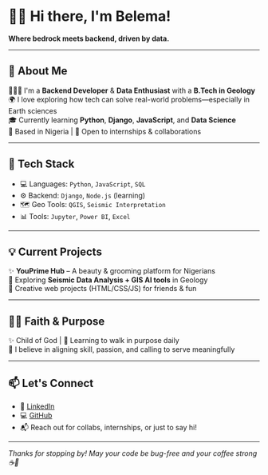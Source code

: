 # 👋🏽 Hi there, I'm Belema!  

**Where bedrock meets backend, driven by data.**  

---

## 🧠 About Me  
👩🏽‍💻 I'm a **Backend Developer** & **Data Enthusiast** with a **B.Tech in Geology**  
🌍 I love exploring how tech can solve real-world problems—especially in Earth sciences  
🎓 Currently learning **Python**, **Django**, **JavaScript**, and **Data Science**  
📍 Based in Nigeria | 🤝 Open to internships & collaborations  

---

## 🔧 Tech Stack  
- 💻 Languages: `Python`, `JavaScript`, `SQL`  
- ⚙️ Backend: `Django`, `Node.js` (learning)  
- 🗺️ Geo Tools: `QGIS`, `Seismic Interpretation`  
- 📊 Tools: `Jupyter`, `Power BI`, `Excel`  

---

## 💡 Current Projects  
✨ **YouPrime Hub** – A beauty & grooming platform for Nigerians  
🌋 Exploring **Seismic Data Analysis + GIS AI tools** in Geology  
🎈 Creative web projects (HTML/CSS/JS) for friends & fun  

---

## 🙏🏽 Faith & Purpose  
✨ Child of God | 💭 Learning to walk in purpose daily  
📖 I believe in aligning skill, passion, and calling to serve meaningfully  

---

## 📫 Let's Connect  
- 💼 [LinkedIn](https://www.linkedin.com/in/adimtamunobelema)  
- 💻 [GitHub](https://github.com/BelemaBeyonce)  
- 📬 Reach out for collabs, internships, or just to say hi!

---

_Thanks for stopping by! May your code be bug-free and your coffee strong ☕🚀_


